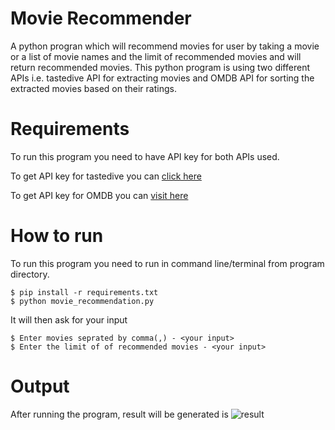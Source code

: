 # Movie Recommender
A python progran which will recommend movies for user by taking a movie or a list of movie names and the limit of recommended movies and will return recommended movies.
This python program is using two different APIs i.e. tastedive API for extracting movies and OMDB API for sorting the extracted movies based on their ratings.

# Requirements
To run this program you need to have API key for both APIs used.

To get API key for tastedive you can [click here](https://tastedive.com/read/api)

To get API key for OMDB you can [visit here](http://www.omdbapi.com/apikey.aspx)

# How to run
To run this program you need to run in command line/terminal from program directory.
```
$ pip install -r requirements.txt
$ python movie_recommendation.py
```

It will then ask for your input
```
$ Enter movies seprated by comma(,) - <your input>
$ Enter the limit of of recommended movies - <your input>
```

# Output
After running the program, result will be generated is
![result](https://github.com/aakashdinkar/Python_and_the_Web/blob/master/Scripts/Miscellaneous/Movie_Recommeder/movierecommender.png?raw=true)

